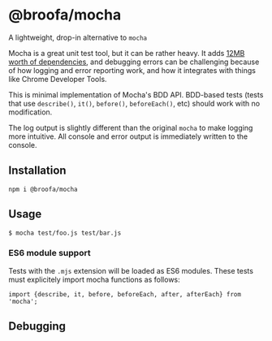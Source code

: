 # @broofa/mocha

A lightweight, drop-in alternative to `mocha`

Mocha is a great unit test tool, but it can be rather heavy.  It
adds [12MB worth of dependencies](http://npm.broofa.com/?q=mocha),
and debugging errors can be challenging because of how logging and error
reporting work, and how it integrates with things like Chrome Developer Tools.

This is minimal implementation of Mocha's BDD API.  BDD-based tests (tests that
use `describe()`, `it()`, `before()`, `beforeEach()`, etc) should work with no
modification.

The log output is slightly different than the original `mocha` to make logging
more intuitive.  All console and error output is immediately written to the
console.

## Installation

```
npm i @broofa/mocha
```

## Usage

```
$ mocha test/foo.js test/bar.js
```

### ES6 module support

Tests with the `.mjs` extension will be loaded as ES6 modules.  These tests must
explicitely import mocha functions as follows:

```
import {describe, it, before, beforeEach, after, afterEach} from 'mocha';
```

## Debugging
